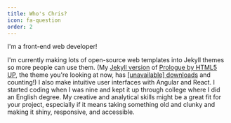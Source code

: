 ```yaml
---
title: Who's Chris?
icon: fa-question
order: 2
---
```

I'm a front-end web developer!

I'm currently making lots of open-source web templates into Jekyll themes so more people can use them. (My [Jekyll version](https://github.com/chrisbobbe/jekyll-theme-prologue) of [Prologue by HTML5 UP](https://html5up.net/), the theme you're looking at now, has <a href="https://rubygems.org/gems/jekyll-theme-prologue"><span id="download-counter">[unavailable]</span> downloads</a> and counting!) I also make intuitive user interfaces with Angular and React. I started coding when I was nine and kept it up through college where I did an English degree. My creative and analytical skills might be a great fit for your project, especially if it means taking something old and clunky and making it shiny, responsive, and accessible.

<script type="text/javascript" src="js/gem-download-count.js" defer></script>